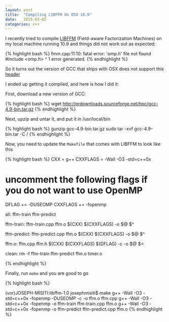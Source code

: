 ```yaml
---
layout: post
title:  "Compiling LIBFFM On OSX 10.9"
date:   2015-03-02
categories: c++
---
```


I recently tried to compile [LIBFFM](http://www.csie.ntu.edu.tw/~r01922136/libffm/) (Field-aware Factorization Machines) on my local machine running 10.9 and things did not work out as expected:

{% highlight bash %}
fmm.cpp:11:10: fatal error: 'omp.h' file not found
#include <omp.h>
         ^
1 error generated.
{% endhighlight %}

So it turns out the version of GCC that ships with OSX does not support this [header](https://discussions.apple.com/message/25735227)

I ended up getting it compiled, and here is how I did it:

First, download a new version of GCC:

{% highlight bash %}
wget http://prdownloads.sourceforge.net/hpc/gcc-4.9-bin.tar.gz
{% endhighlight %}

Next, upzip and untar it, and put it in /usr/local/bin

{% highlight bash %}
gunzip gcc-4.9-bin.tar.gz
sudo tar -xvf gcc-4.9-bin.tar -C /
{% endhighlight %}

Now, you need to update the `Makefile` that comes with LIBFFM to look like this

{% highlight bash %}
CXX = g++
CXXFLAGS = -Wall -O3 -std=c++0x

# uncomment the following flags if you do not want to use OpenMP
DFLAG += -DUSEOMP
CXXFLAGS += -fopenmp

all: ffm-train ffm-predict

ffm-train: ffm-train.cpp ffm.o
	$(CXX) $(CXXFLAGS) -o $@ $^

ffm-predict: ffm-predict.cpp ffm.o
	$(CXX) $(CXXFLAGS) -o $@ $^

ffm.o: ffm.cpp ffm.h
	$(CXX) $(CXXFLAGS) $(DFLAG) -c -o $@ $<

clean:
	rm -f ffm-train ffm-predict ffm.o timer.o

{% endhighlight %}

Finally, run `make` and you are good to go

{% highlight bash %}

(vor)JOSEPH-MISITI:libffm-1.0 josephmisiti$ make
g++ -Wall -O3 -std=c++0x -fopenmp -DUSEOMP -c -o ffm.o ffm.cpp
g++ -Wall -O3 -std=c++0x -fopenmp -o ffm-train ffm-train.cpp ffm.o
g++ -Wall -O3 -std=c++0x -fopenmp -o ffm-predict ffm-predict.cpp ffm.o
{% endhighlight %}
